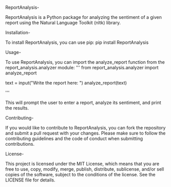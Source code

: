 ReportAnalysis-

ReportAnalysis is a Python package for analyzing the sentiment of a given report using the Natural Language Toolkit (nltk) library.


Installation-

To install ReportAnalysis, you can use pip:
pip install ReportAnalysis

Usage-

To use ReportAnalysis, you can import the analyze_report function from the report_analysis.analyzer module:
'''
from report_analysis.analyzer import analyze_report

text = input("Write the report here: ")
analyze_report(text)

'''

This will prompt the user to enter a report, analyze its sentiment, and print the results.

Contributing-

If you would like to contribute to ReportAnalysis, you can fork the repository and submit a pull request with your changes. Please make sure to follow the contributing guidelines and the code of conduct when submitting contributions.

License-

This project is licensed under the MIT License, which means that you are free to use, copy, modify, merge, publish, distribute, sublicense, and/or sell copies of the software, subject to the conditions of the license. See the LICENSE file for details.